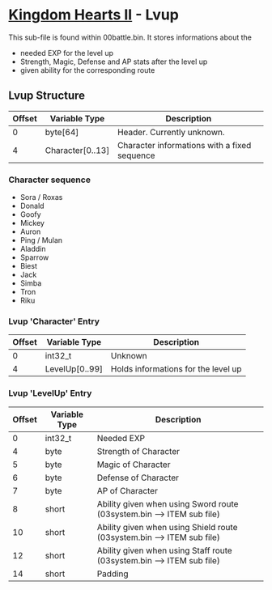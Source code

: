 # [Kingdom Hearts II](index.md) - Lvup
This sub-file is found within 00battle.bin. It stores informations about the
- needed EXP for the level up
- Strength, Magic, Defense and AP stats after the level up
- given ability for the corresponding route

## Lvup Structure

| Offset | Variable Type | Description |
|--------|---------------|-------------|
| 0 	 | byte[64] | Header. Currently unknown. 
| 4 	 | Character[0..13] | Character informations with a fixed sequence 

### Character sequence
 - Sora / Roxas
 - Donald
 - Goofy
 - Mickey
 - Auron
 - Ping / Mulan
 - Aladdin
 - Sparrow
 - Biest
 - Jack
 - Simba
 - Tron
 - Riku

### Lvup 'Character' Entry

| Offset | Variable Type | Description |
|--------|---------------|-------------|
| 0 	 | int32_t | Unknown 
| 4 	 | LevelUp[0..99] | Holds informations for the level up 

### Lvup 'LevelUp' Entry

| Offset | Variable Type | Description |
|--------|---------------|-------------|
| 0 	| int32_t | Needed EXP 
| 4 	| byte | Strength of Character 
| 5 	| byte | Magic of Character 
| 6 	| byte | Defense of Character 
| 7 	| byte | AP of Character 
| 8 	| short | Ability given when using Sword route (03system.bin --> ITEM sub file) 
| 10 	| short | Ability given when using Shield route (03system.bin --> ITEM sub file) 
| 12 	| short | Ability given when using Staff route (03system.bin --> ITEM sub file) 
| 14 	| short | Padding 